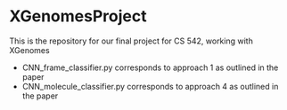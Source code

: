 # XGenomesProject
This is the repository for our final project for CS 542, working with XGenomes

* CNN_frame_classifier.py corresponds to approach 1 as outlined in the paper
* CNN_molecule_classifier.py corresponds to approach 4 as outlined in the paper

